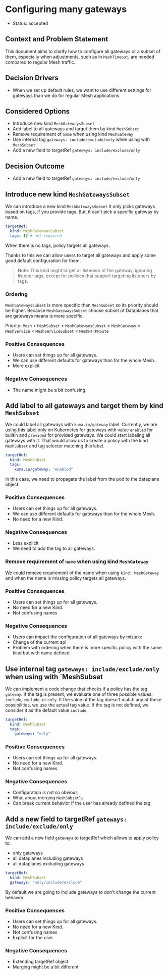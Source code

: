 # Configuring many gateways

- Status: accepted

## Context and Problem Statement

This document aims to clarify how to configure all gateways or a subset of them, especially when adjustments, such as in `MeshTimeout`, are needed compared to regular Mesh traffic.

## Decision Drivers

- When we set up default rules, we want to use different settings for gateways than we do for regular Mesh applications.

## Considered Options

- Introduce new kind `MeshGatewaysSubset`
- Add label to all gateways and target them by kind `MeshSubset`
- Remove requirement of `name` when using kind `MeshGateway`
- Use internal tag `gateways: include/exclude/only` when using with `MeshSubset`
- Add a new field to targetRef `gateways: include/exclude/only`

## Decision Outcome

- Add a new field to targetRef `gateways: include/exclude/only`

## Introduce new kind `MeshGatewaysSubset`

We can introduce a new kind `MeshGatewaysSubset` It only picks gateways based on tags, if you provide tags. But, it can't pick a specific gateway by name.

```yaml
targetRef:
  kind: MeshGatewaysSubset
  tags: {} # not required
```

When there is no tags, policy targets all gateways.

Thanks to this we can allow users to target all gateways and apply some good default configuration for them.

> Note:
> This kind might target all listeners of the gateway, ignoring listener tags, except for policies that support targeting listeners by tags.

### Ordering

`MeshGatewaysSubset` is more specific than `MeshSubset` so its priority should be higher. Because `MeshGatewaysSubset` choose subset of Dataplanes that are gateways means is more specific.

Priority:
`Mesh` < `MeshSubset` < `MeshGatewaysSubset` < `MeshGateway` < `MeshService` < `MeshServiceSubset` < `MeshHTTPRoute`

### Positive Consequences

- Users can set things up for all gateways.
- We can use different defaults for gateways than for the whole Mesh.
- More explicit

### Negative Consequences

- The name might be a bit confusing.

## Add label to all gateways and target them by kind `MeshSubset`

We could label all gateways with `kuma.io/gateway` label. Currently, we are using this label only on Kubernetes for gateways with value `enabled` for builtin and `provided` for provided gateways. We could start labeling all gateways with it. That would allow us to create a policy with the kind `MeshSubset` and tag selector matching this label.

```yaml
targetRef:
  kind: MeshSubset
  tags:
    kuma.io/gateway: "enabled"
```

In this case, we need to propagate the label from the pod to the dataplane object.

### Positive Consequences

- Users can set things up for all gateways.
- We can use different defaults for gateways than for the whole Mesh.
- No need for a new Kind.

### Negative Consequences

- Less explicit
- We need to add the tag to all gateways.

### Remove requirement of `name` when using kind `MeshGateway`

We could remove requirement of the name when using `kind: MeshGateway` and when the name is missing policy targets all gateways.

### Positive Consequences

- Users can set things up for all gateways.
- No need for a new Kind.
- Not confusing names

### Negative Consequences

- Users can impact the configuration of all gateways by mistake
- Change of the current api
- Problem with ordering when there is more specific policy with the same kind but with name defined

## Use internal tag `gateways: include/exclude/only` when using with `MeshSubset

We can implement a code change that checks if a policy has the tag `gateway`. If the tag is present, we evaluate one of three possible values: `include`, `exclude`, or `only`. If the value of the tag doesn't match any of these possibilities, we use the actual tag value. If the tag is not defined, we consider it as the default value `include`.

```yaml
targetRef:
  kind: MeshSubset
  tags:
    gateways: "only"
```

### Positive Consequences

- Users can set things up for all gateways.
- No need for a new Kind.
- Not confusing names

### Negative Consequences

- Configuration is not so obvious
- What about merging `MeshSubset`'s
- Can break current behavior if the user has already defined the tag

## Add a new field to targetRef `gateways: include/exclude/only`

We can add a new field `gateways` to targetRef which allows to apply policy to: 
* only gateways
* all dataplanes including gateways
* all dataplanes excluding gateways

```yaml
targetRef:
  kind: MeshSubset
  gateways: "only/include/exclude"
```
By default we are going to include gateways to don't change the  current behavior.

### Positive Consequences

- Users can set things up for all gateways.
- No need for a new Kind.
- Not confusing names
- Explicit for the user

### Negative Consequences

- Extending targetRef object
- Merging might be a bit different